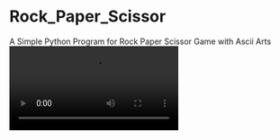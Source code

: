# Rock_Paper_Scissor
A Simple Python Program for Rock Paper Scissor Game with Ascii Arts
![](record_000002.mp4)
